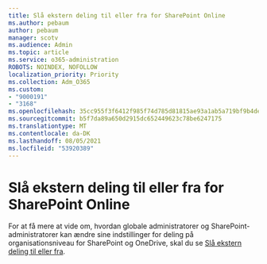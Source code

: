 ```yaml
---
title: Slå ekstern deling til eller fra for SharePoint Online
ms.author: pebaum
author: pebaum
manager: scotv
ms.audience: Admin
ms.topic: article
ms.service: o365-administration
ROBOTS: NOINDEX, NOFOLLOW
localization_priority: Priority
ms.collection: Adm_O365
ms.custom:
- "9000191"
- "3168"
ms.openlocfilehash: 35cc955f3f6412f985f74d785d81815ae93a1ab5a719bf9b4de9154c024a2979
ms.sourcegitcommit: b5f7da89a650d2915dc652449623c78be6247175
ms.translationtype: MT
ms.contentlocale: da-DK
ms.lasthandoff: 08/05/2021
ms.locfileid: "53920389"
---
```

# <a name="turn-external-sharing-on-or-off-for-sharepoint-online"></a>Slå ekstern deling til eller fra for SharePoint Online

For at få mere at vide om, hvordan globale administratorer og SharePoint-administratorer  kan ændre sine indstillinger for deling på organisationsniveau for SharePoint og OneDrive, skal du se [Slå ekstern deling til eller fra](https://docs.microsoft.com/sharepoint/turn-external-sharing-on-or-off).
